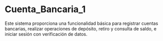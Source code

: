 # Cuenta_Bancaria_1
 Este sistema proporciona una funcionalidad básica para registrar cuentas bancarias, realizar operaciones de depósito, retiro y consulta de saldo, e iniciar sesión con verificación de datos.

